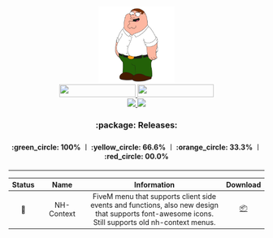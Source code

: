 <div id="header" align="center">
  <img src="/Media/Main.jpg" width="150px"/>
  <div id="badges">
    <a href="https://discord.com/invite/bS6bpgmY5C">
      <img src="https://img.shields.io/discord/975679626435252245?color=%234d5bf1&label=Discord&style=for-the-badge" height="25px" width="150px"/>
    </a>
    <a href="https://github.com/laursenx">
      <img src="https://komarev.com/ghpvc/?username=laursenx&style=for-the-badge&color=blue" height="25px" width="150px"/>
    </a>
  </div>
  <div id="badges">
    <a href="your-youtube-URL">
      <img src="https://img.shields.io/badge/YouTube-red?style=for-the-badge&logo=youtube&logoColor=white" width="100px"/>
    </a>
    <a href="your-twitter-URL">
      <img src="https://img.shields.io/badge/contact-me-blue?style=for-the-badge&logo=discord&logoColor=white" width="100px"/>
    </a>
  </div>
  <h3>:package: Releases:<h3/>
  <h4>:green_circle: 100% ︱ :yellow_circle: 66.6% ︱ :orange_circle: 33.3% ︱ :red_circle: 00.0%<h4/>
</div>

---
    
<div id="header" align="center">
  <table>
    <thead>
      <tr>
        <th width="5%">Status</th>
        <th width="20%">Name</th>
        <th width="60%">Information</th>
        <th width="5%">Download</th>
      </tr>
    </thead>
    <tbody>
      <tr align="center">
        <td>🔴</td>
        <td>NH-Context</td>
        <td>FiveM menu that supports client side events and functions, also new design that supports font-awesome icons. Still supports old nh-context menus.</td>
        <td><a href="https://google.dk/"><a href="https://google.dk/">📦</a></td>
      </tr>
    </tbody>
  </table>
</div>
